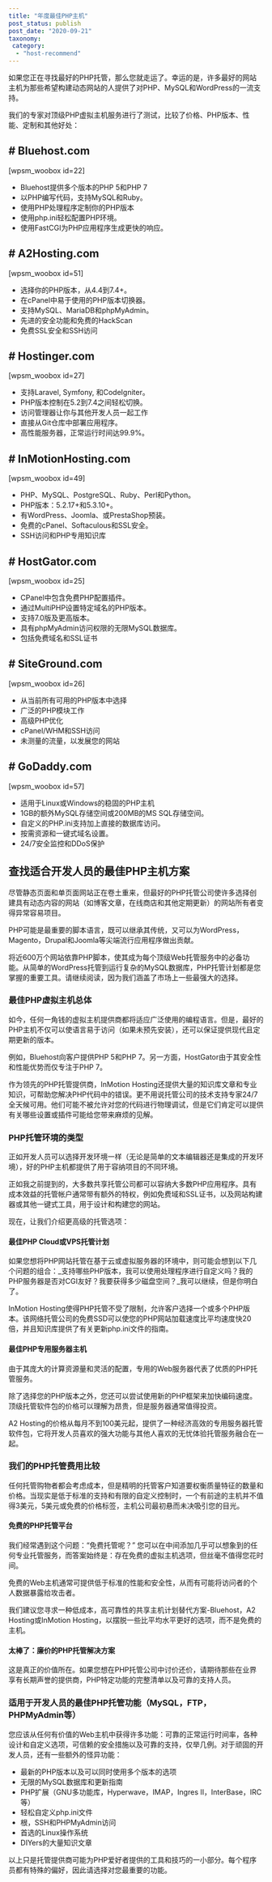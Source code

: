 ```yaml
---
title: "年度最佳PHP主机"
post_status: publish
post_date: "2020-09-21"
taxonomy:
 category: 
  - "host-recommend"
---
```


如果您正在寻找最好的PHP托管，那么您就走运了。幸运的是，许多最好的网站主机为那些希望构建动态网站的人提供了对PHP、MySQL和WordPress的一流支持。

我们的专家对顶级PHP虚拟主机服务进行了测试，比较了价格、PHP版本、性能、定制和其他好处：

## # Bluehost.com

[wpsm_woobox id=22]

- Bluehost提供多个版本的PHP 5和PHP 7
- 以PHP编写代码，支持MySQL和Ruby。
- 使用PHP处理程序定制你的PHP版本
- 使用php.ini轻松配置PHP环境。
- 使用FastCGI为PHP应用程序生成更快的响应。

## # A2Hosting.com

[wpsm_woobox id=51]
- 选择你的PHP版本，从4.4到7.4+。
- 在cPanel中易于使用的PHP版本切换器。
- 支持MySQL、MariaDB和phpMyAdmin。
- 先进的安全功能和免费的HackScan
- 免费SSL安全和SSH访问

## # Hostinger.com

[wpsm_woobox id=27]

- 支持Laravel, Symfony, 和CodeIgniter。
- PHP版本控制在5.2到7.4之间轻松切换。
- 访问管理器让你与其他开发人员一起工作
- 直接从Git仓库中部署应用程序。
- 高性能服务器，正常运行时间达99.9%。

## # InMotionHosting.com

[wpsm_woobox id=49]

- PHP、MySQL、PostgreSQL、Ruby、Perl和Python。
- PHP版本：5.2.17+和5.3.10+。
- 有WordPress、Joomla、或PrestaShop预装。
- 免费的cPanel、Softaculous和SSL安全。
- SSH访问和PHP专用知识库

## # HostGator.com

[wpsm_woobox id=25]

- CPanel中包含免费PHP配置插件。
- 通过MultiPHP设置特定域名的PHP版本。
- 支持7.0版及更高版本。
- 具有phpMyAdmin访问权限的无限MySQL数据库。
- 包括免费域名和SSL证书

## # SiteGround.com

[wpsm_woobox id=26]

- 从当前所有可用的PHP版本中选择
- 广泛的PHP模块工作
- 高级PHP优化
- cPanel/WHM和SSH访问
- 未测量的流量，以发展您的网站

## # GoDaddy.com

[wpsm_woobox id=57]

- 适用于Linux或Windows的稳固的PHP主机
- 1GB的额外MySQL存储空间或200MB的MS SQL存储空间。
- 自定义的PHP.ini支持加上直接的数据库访问。
- 按需资源和一键式域名设置。
- 24/7安全监控和DDoS保护

## 查找适合开发人员的最佳PHP主机方案

尽管静态页面和单页面网站正在卷土重来，但最好的PHP托管公司使许多选择创建具有动态内容的网站（如博客文章，在线商店和其他定期更新）的网站所有者变得异常容易项目。

PHP可能是最重要的脚本语言，既可以继承其传统，又可以为WordPress，Magento，Drupal和Joomla等尖端流行应用程序做出贡献。

将近600万个网站依靠PHP脚本，使其成为每个顶级Web托管服务中的必备功能。从简单的WordPress托管到运行复杂的MySQL数据库，PHP托管计划都是您掌握的重要工具。请继续阅读，因为我们涵盖了市场上一些最强大的选择。

### 最佳PHP虚拟主机总体

如今，任何一角钱的虚拟主机提供商都将适应广泛使用的编程语言。但是，最好的PHP主机不仅可以使语言易于访问（如果未预先安装），还可以保证提供现代且定期更新的版本。

例如，Bluehost向客户提供PHP 5和PHP 7。另一方面，HostGator由于其安全性和性能优势而仅专注于PHP 7。

作为领先的PHP托管提供商，InMotion Hosting还提供大量的知识库文章和专业知识，可帮助您解决PHP代码中的错误。更不用说托管公司的技术支持专家24/7全天候可用。他们可能不被允许对您的代码进行物理调试，但是它们肯定可以提供有关哪些设置或插件可能给您带来麻烦的见解。

### PHP托管环境的类型

正如开发人员可以选择开发环境一样（无论是简单的文本编辑器还是集成的开发环境），好的PHP主机都提供了用于容纳项目的不同环境。

正如我之前提到的，大多数共享托管公司都可以容纳大多数PHP应用程序。具有成本效益的托管帐户通常带有额外的特权，例如免费域和SSL证书，以及网站构建器或其他一键式工具，用于设计和构建您的网站。

现在，让我们介绍更高级的托管选项：

#### 最佳PHP Cloud或VPS托管计划

如果您想将PHP网站托管在基于云或虚拟服务器的环境中，则可能会想到以下几个问题的组合：_支持哪些PHP版本，我可以使用处理程序进行自定义吗？我的PHP服务器是否对CGI友好？我要获得多少磁盘空间？_我可以继续，但是你明白了。

InMotion Hosting使得PHP托管不受了限制，允许客户选择一个或多个PHP版本。该网络托管公司的免费SSD可以使您的PHP网站加载速度比平均速度快20倍，并且知识库提供了有关更新php.ini文件的指南。

#### 最佳PHP专用服务器主机

由于其庞大的计算资源量和灵活的配置，专用的Web服务器代表了优质的PHP托管服务。

除了选择您的PHP版本之外，您还可以尝试使用新的PHP框架来加快编码速度。顶级托管软件包的价格可以理解为昂贵，但是服务器通常值得投资。

A2 Hosting的价格从每月不到100美元起，提供了一种经济高效的专用服务器托管软件包，它将开发人员喜欢的强大功能与其他人喜欢的无忧体验托管服务融合在一起。

### 我们的PHP托管费用比较

任何托管购物者都会考虑成本，但是精明的托管客户知道要权衡质量特征的数量和价格。当现实是低于标准的支持和有限的自定义控制时，一个有前途的主机并不值得3美元，5美元或免费的价格标签，主机公司最初悬而未决吸引您的目光。

#### 免费的PHP托管平台

我们经常遇到这个问题：“免费托管呢？” 您可以在中间添加几乎可以想象到的任何专业托管服务，而答案始终是：存在免费的虚拟主机选项，但丝毫不值得您花时间。

免费的Web主机通常可提供低于标准的性能和安全性，从而有可能将访问者的个人数据暴露给攻击者。

我们建议您寻求一种低成本，高可靠性的共享主机计划替代方案-Bluehost，A2 Hosting或InMotion Hosting，以摆脱一些比平均水平更好的选项，而不是免费的主机。

#### 太棒了：廉价的PHP托管解决方案

这是真正的价值所在。如果您想在PHP托管公司中讨价还价，请期待那些在业界享有长期声誉的提供商，PHP特定功能的完整清单以及可靠的支持人员。

### 适用于开发人员的最佳PHP托管功能（MySQL，FTP，PHPMyAdmin等）

您应该从任何有价值的Web主机中获得许多功能：可靠的正常运行时间率，各种设计和自定义选项，可信赖的安全措施以及可靠的支持，仅举几例。对于顽固的开发人员，还有一些额外的怪异功能：

- 最新的PHP版本以及可以同时使用多个版本的选项
- 无限的MySQL数据库和更新指南
- PHP扩展（GNU多功能库，Hyperwave，IMAP，Ingres II，InterBase，IRC等）
- 轻松自定义php.ini文件
- 根，SSH和PHPMyAdmin访问
- 首选的Linux操作系统
- DIYers的大量知识文章

以上只是托管提供商可能为PHP爱好者提供的工具和技巧的一小部分。每个程序员都有特殊的偏好，因此请选择对您最重要的功能。